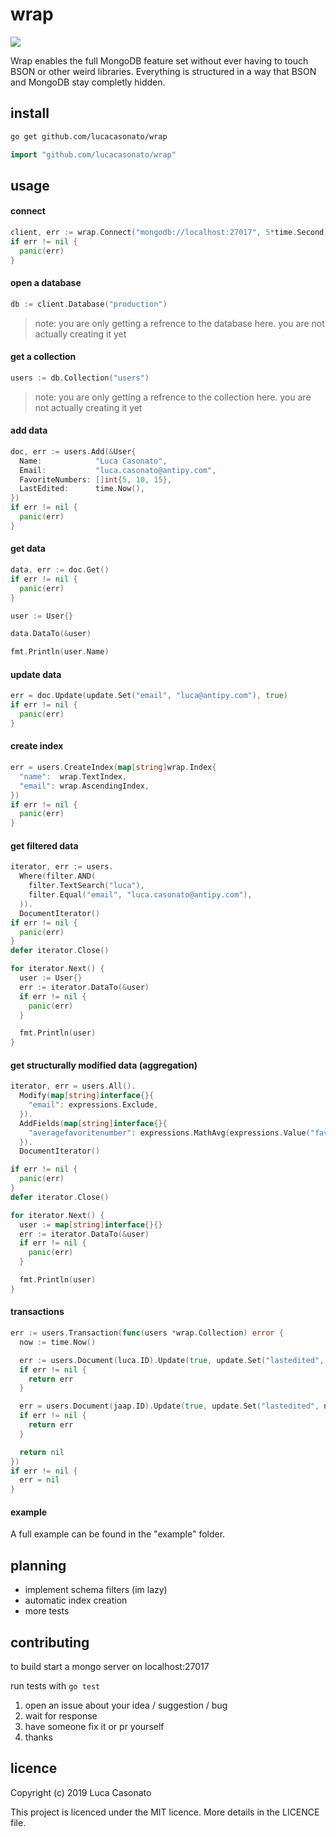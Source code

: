 # wrap

[![](https://godoc.org/github.com/nathany/looper?status.svg)](https://godoc.org/github.com/lucacasonato/wrap)

Wrap enables the full MongoDB feature set without ever having to touch BSON or other weird libraries. Everything is structured in a way that BSON and MongoDB stay completly hidden.

## install

```bash
go get github.com/lucacasonato/wrap
```

```go
import "github.com/lucacasonato/wrap"
```

## usage

#### connect

```go
client, err := wrap.Connect("mongodb://localhost:27017", 5*time.Second)
if err != nil {
  panic(err)
}
```

#### open a database

```go
db := client.Database("production")
```

> note: you are only getting a refrence to the database here. you are not actually creating it yet

#### get a collection

```go
users := db.Collection("users")
```

> note: you are only getting a refrence to the collection here. you are not actually creating it yet

#### add data

```go
doc, err := users.Add(&User{
  Name:            "Luca Casonato",
  Email:           "luca.casonato@antipy.com",
  FavoriteNumbers: []int{5, 10, 15},
  LastEdited:      time.Now(),
})
if err != nil {
  panic(err)
}
```

#### get data

```go
data, err := doc.Get()
if err != nil {
  panic(err)
}

user := User{}

data.DataTo(&user)

fmt.Println(user.Name)
```

#### update data

```go
err = doc.Update(update.Set("email", "luca@antipy.com"), true)
if err != nil {
  panic(err)
}
```

#### create index

```go
err = users.CreateIndex(map[string]wrap.Index{
  "name":  wrap.TextIndex,
  "email": wrap.AscendingIndex,
})
if err != nil {
  panic(err)
}
```

#### get filtered data

```go
iterator, err := users.
  Where(filter.AND(
    filter.TextSearch("luca"),
    filter.Equal("email", "luca.casonato@antipy.com"),
  )).
  DocumentIterator()
if err != nil {
  panic(err)
}
defer iterator.Close()

for iterator.Next() {
  user := User{}
  err := iterator.DataTo(&user)
  if err != nil {
    panic(err)
  }

  fmt.Println(user)
}
```

#### get structurally modified data (aggregation)

```go
iterator, err = users.All().
  Modify(map[string]interface{}{
    "email": expressions.Exclude,
  }).
  AddFields(map[string]interface{}{
    "averagefavoritenumber": expressions.MathAvg(expressions.Value("favoritenumbers")),
  }).
  DocumentIterator()

if err != nil {
  panic(err)
}
defer iterator.Close()

for iterator.Next() {
  user := map[string]interface{}{}
  err := iterator.DataTo(&user)
  if err != nil {
    panic(err)
  }

  fmt.Println(user)
}
```

#### transactions

```go
err := users.Transaction(func(users *wrap.Collection) error {
  now := time.Now()

  err := users.Document(luca.ID).Update(true, update.Set("lastedited", now))
  if err != nil {
    return err
  }

  err = users.Document(jaap.ID).Update(true, update.Set("lastedited", now))
  if err != nil {
    return err
  }

  return nil
})
if err != nil {
  err = nil
}
```

#### example

A full example can be found in the "example" folder.

## planning

- implement schema filters (im lazy)
- automatic index creation
- more tests

## contributing

to build start a mongo server on localhost:27017

run tests with `go test`

1. open an issue about your idea / suggestion / bug
2. wait for response
3. have someone fix it or pr yourself
4. thanks

## licence

Copyright (c) 2019 Luca Casonato

This project is licenced under the MIT licence. More details in the LICENCE file.
